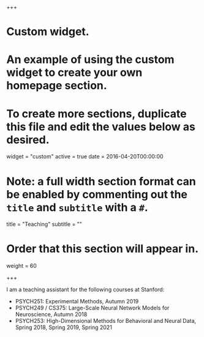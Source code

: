 +++
# Custom widget.
# An example of using the custom widget to create your own homepage section.
# To create more sections, duplicate this file and edit the values below as desired.
widget = "custom"
active = true
date = 2016-04-20T00:00:00

# Note: a full width section format can be enabled by commenting out the `title` and `subtitle` with a `#`.
title = "Teaching"
subtitle = ""

# Order that this section will appear in.
weight = 60

+++

I am a teaching assistant for the following courses at Stanford:

* PSYCH251: Experimental Methods, Autumn 2019
* PSYCH249 / CS375: Large-Scale Neural Network Models for Neuroscience, Autumn 2018
* PSYCH253: High-Dimensional Methods for Behavioral and Neural Data, Spring 2018, Spring 2019, Spring 2021
